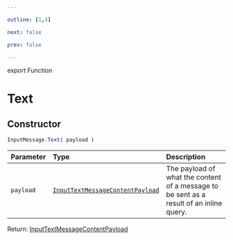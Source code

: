 ```yaml
---

outline: [1,4]

next: false

prev: false

---
```


export Function
# Text

## Constructor
 ```ts
 InputMessage.Text( payload )
 ```
 
 | Parameter | Type | Description |
| :--- | :--- | :--- |
| `payload` | [`InputTextMessageContentPayload`](../../../interfaces/InputTextMessageContentPayload.md) | The payload of what the content of a message to be sent as a result of an inline query. |

Return: [InputTextMessageContentPayload](../../../interfaces/InputTextMessageContentPayload.md)
